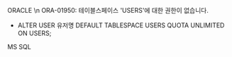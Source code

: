ORACLE \n
ORA-01950: 테이블스페이스 'USERS'에 대한 권한이 없습니다.
- ALTER USER 유저명 DEFAULT TABLESPACE USERS QUOTA UNLIMITED ON USERS;

MS SQL

